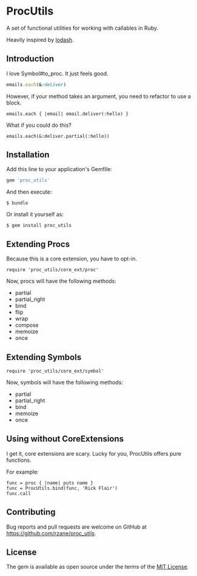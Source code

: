 # ProcUtils

A set of functional utilities for working with callables in Ruby.

Heavily inspired by [lodash](https://lodash.com/docs).

## Introduction

I love Symbol#to_proc. It just feels good.

```ruby
emails.each(&:deliver)
```

However, if your method takes an argument, you need to refactor to use a block.

```
emails.each { |email| email.deliver(:hello) }
```

What if you could do this?

```
emails.each(&:deliver.partial(:hello))
```

## Installation

Add this line to your application's Gemfile:

```ruby
gem 'proc_utils'
```

And then execute:

    $ bundle

Or install it yourself as:

    $ gem install proc_utils

## Extending Procs

Because this is a core extension, you have to opt-in.

```
require 'proc_utils/core_ext/proc'
```

Now, procs will have the following methods:

* partial
* partial_right
* bind
* flip
* wrap
* compose
* memoize
* once

## Extending Symbols

```
require 'proc_utils/core_ext/symbol'
```

Now, symbols will have the following methods:

* partial
* partial_right
* bind
* memoize
* once

## Using without CoreExtensions

I get it, core extensions are scary. Lucky for you, ProcUtils offers pure functions.

For example:

```
func = proc { |name| puts name }
func = ProcUtils.bind(func, 'Rick Flair')
func.call
```

## Contributing

Bug reports and pull requests are welcome on GitHub at https://github.com/rzane/proc_utils.


## License

The gem is available as open source under the terms of the [MIT License](http://opensource.org/licenses/MIT).
